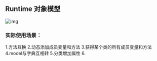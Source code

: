 ## Runtime 对象模型

![img](/asserts/img/runtime-object.png)


### 实际使用场景：
1.方法互换
2.动态添加成员变量和方法
3.获得某个类的所有成员变量和方法
4.model与字典互相转
5.分类增加属性
6.
